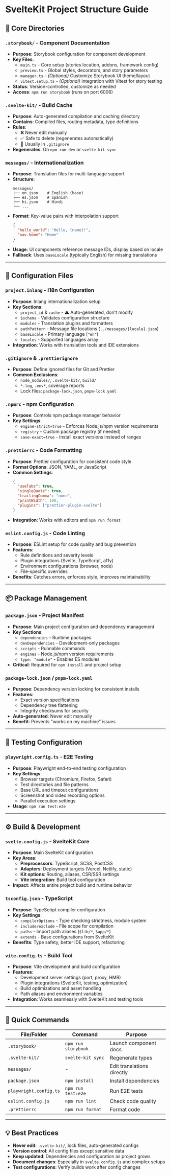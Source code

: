 # SvelteKit Project Structure Guide

## 📁 Core Directories

### `.storybook/` - Component Documentation
* **Purpose**: Storybook configuration for component development
* **Key Files**:
  * `main.ts` - Core setup (stories location, addons, framework config)
  * `preview.ts` - Global styles, decorators, and story parameters
  * `manager.ts` - *(Optional)* Customize Storybook UI theme/layout
  * `vitest.setup.ts` - *(Optional)* Integration with Vitest for story testing
* **Status**: Version-controlled, customize as needed
* **Access**: `npm run storybook` (runs on port 6006)

### `.svelte-kit/` - Build Cache
* **Purpose**: Auto-generated compilation and caching directory
* **Contains**: Compiled files, routing metadata, type definitions
* **Rules**: 
  * ❌ Never edit manually
  * ✅ Safe to delete (regenerates automatically)
  * 🚫 Usually in `.gitignore`
* **Regenerates**: On `npm run dev` or `svelte-kit sync`

### `messages/` - Internationalization
* **Purpose**: Translation files for multi-language support
* **Structure**: 
  ```
  messages/
  ├── en.json    # English (base)
  ├── es.json    # Spanish
  ├── hi.json    # Hindi
  └── ...
  ```
* **Format**: Key-value pairs with interpolation support
  ```json
  {
    "hello_world": "Hello, {name}!",
    "nav.home": "Home"
  }
  ```
* **Usage**: UI components reference message IDs, display based on locale
* **Fallback**: Uses `baseLocale` (typically English) for missing translations

---

## 🔧 Configuration Files

### `project.inlang` - i18n Configuration
* **Purpose**: Inlang internationalization setup
* **Key Sections**:
  * `project_id` & `cache` - ⚠️ Auto-generated, don't modify
  * `$schema` - Validates configuration structure
  * `modules` - Translation plugins and formatters
  * `pathPattern` - Message file locations (`../messages/{locale}.json`)
  * `baseLocale` - Primary language (`"en"`)
  * `locales` - Supported languages array
* **Integration**: Works with translation tools and IDE extensions

### `.gitignore` & `.prettierignore`
* **Purpose**: Define ignored files for Git and Prettier
* **Common Exclusions**:
  * `node_modules/`, `.svelte-kit/`, `build/`
  * `*.log`, `.env*`, coverage reports
  * Lock files: `package-lock.json`, `pnpm-lock.yaml`

### `.npmrc` - npm Configuration
* **Purpose**: Controls npm package manager behavior
* **Key Settings**:
  * `engine-strict=true` - Enforces Node.js/npm version requirements
  * `registry` - Custom package registry (if needed)
  * `save-exact=true` - Install exact versions instead of ranges

### `.prettierrc` - Code Formatting
* **Purpose**: Prettier configuration for consistent code style
* **Format Options**: JSON, YAML, or JavaScript
* **Common Settings**:
  ```json
  {
    "useTabs": true,
    "singleQuote": true,
    "trailingComma": "none",
    "printWidth": 100,
    "plugins": ["prettier-plugin-svelte"]
  }
  ```
* **Integration**: Works with editors and `npm run format`

### `eslint.config.js` - Code Linting
* **Purpose**: ESLint setup for code quality and bug prevention
* **Features**:
  * Rule definitions and severity levels
  * Plugin integrations (Svelte, TypeScript, a11y)
  * Environment configurations (browser, node)
  * File-specific overrides
* **Benefits**: Catches errors, enforces style, improves maintainability

---

## 📦 Package Management

### `package.json` - Project Manifest
* **Purpose**: Main project configuration and dependency management
* **Key Sections**:
  * `dependencies` - Runtime packages
  * `devDependencies` - Development-only packages
  * `scripts` - Runnable commands
  * `engines` - Node.js/npm version requirements
  * `type: "module"` - Enables ES modules
* **Critical**: Required for `npm install` and project setup

### `package-lock.json` / `pnpm-lock.yaml`
* **Purpose**: Dependency version locking for consistent installs
* **Features**:
  * Exact version specifications
  * Dependency tree flattening
  * Integrity checksums for security
* **Auto-generated**: Never edit manually
* **Benefit**: Prevents "works on my machine" issues

---

## 🧪 Testing Configuration

### `playwright.config.ts` - E2E Testing
* **Purpose**: Playwright end-to-end testing configuration
* **Key Settings**:
  * Browser targets (Chromium, Firefox, Safari)
  * Test directories and file patterns
  * Base URL and timeout configurations
  * Screenshot and video recording options
  * Parallel execution settings
* **Usage**: `npm run test:e2e`

---

## ⚙️ Build & Development

### `svelte.config.js` - SvelteKit Core
* **Purpose**: Main SvelteKit configuration
* **Key Areas**:
  * **Preprocessors**: TypeScript, SCSS, PostCSS
  * **Adapters**: Deployment targets (Vercel, Netlify, static)
  * **Kit options**: Routing, aliases, CSR/SSR settings
  * **Vite integration**: Build tool configuration
* **Impact**: Affects entire project build and runtime behavior

### `tsconfig.json` - TypeScript
* **Purpose**: TypeScript compiler configuration
* **Key Settings**:
  * `compilerOptions` - Type checking strictness, module system
  * `include/exclude` - File scope for compilation
  * `paths` - Import path aliases (`$lib/*`, `$app/*`)
  * `extends` - Base configurations from SvelteKit
* **Benefits**: Type safety, better IDE support, refactoring

### `vite.config.ts` - Build Tool
* **Purpose**: Vite development and build configuration
* **Features**:
  * Development server settings (port, proxy, HMR)
  * Plugin integrations (SvelteKit, testing, optimization)
  * Build optimizations and asset handling
  * Path aliases and environment variables
* **Integration**: Works seamlessly with SvelteKit and testing tools

---

## 🚀 Quick Commands

| File/Folder | Command | Purpose |
|-------------|---------|---------|
| `.storybook/` | `npm run storybook` | Launch component docs |
| `.svelte-kit/` | `svelte-kit sync` | Regenerate types |
| `messages/` | - | Edit translations directly |
| `package.json` | `npm install` | Install dependencies |
| `playwright.config.ts` | `npm run test:e2e` | Run E2E tests |
| `eslint.config.js` | `npm run lint` | Check code quality |
| `.prettierrc` | `npm run format` | Format code |

---

## 💡 Best Practices

- **Never edit**: `.svelte-kit/`, lock files, auto-generated configs
- **Version control**: All config files except sensitive data
- **Keep updated**: Dependencies and configuration as project grows
- **Document changes**: Especially in `svelte.config.js` and complex setups
- **Test configurations**: Verify builds work after config changes